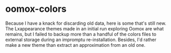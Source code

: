 # oomox-colors
Because I have a knack for discarding old data, here is some that's still new. The Lxappearance themes made in an initial run exploring Oomox are what remains, but I failed to backup more than a handful of the colors files to external storage during an impromptu re-installation. Besides, I'd rather make a new theme than extract an approximation from an old one.
